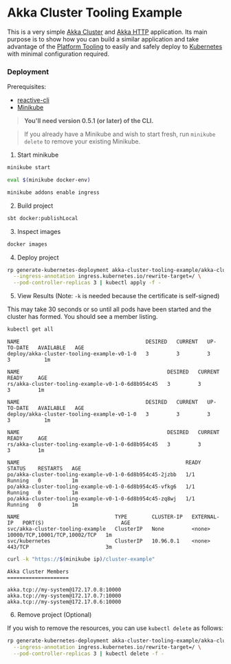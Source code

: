 # Akka Cluster Tooling Example

This is a very simple [Akka Cluster](https://doc.akka.io/docs/akka/snapshot/cluster-usage.html) and 
[Akka HTTP](https://doc.akka.io/docs/akka-http/current/scala/http/) application. Its main purpose is to show how you 
can build a similar application and take advantage of the [Platform Tooling](https://s3-us-west-2.amazonaws.com/rp-tooling-temp-docs/home.html)
to easily and safely deploy to [Kubernetes](https://kubernetes.io/) with minimal configuration required.

### Deployment

Prerequisites:

* [reactive-cli](https://s3-us-west-2.amazonaws.com/rp-tooling-temp-docs/deployment-setup.html#install-the-cli)
* [Minikube](https://github.com/kubernetes/minikube#installation)

> **You'll need version 0.5.1 (or later) of the CLI.**

> If you already have a Minikube and wish to start fresh, run `minikube delete` to remove your existing Minikube.

1) Start minikube

```bash
minikube start

eval $(minikube docker-env)

minikube addons enable ingress
```

2) Build project

```bash
sbt docker:publishLocal
```

3) Inspect images

```bash
docker images
```

4) Deploy project

```bash
rp generate-kubernetes-deployment akka-cluster-tooling-example/akka-cluster-tooling-example:0.1.0 \
  --ingress-annotation ingress.kubernetes.io/rewrite-target=/ \
  --pod-controller-replicas 3 | kubectl apply -f -
```

5) View Results (Note: `-k` is needed because the certificate is self-signed)

This may take 30 seconds or so until all pods have been started and the cluster has formed. You should see a member
listing.

```bash
kubectl get all
```

```
NAME                                         DESIRED   CURRENT   UP-TO-DATE   AVAILABLE   AGE
deploy/akka-cluster-tooling-example-v0-1-0   3         3         3            3           1m

NAME                                                DESIRED   CURRENT   READY     AGE
rs/akka-cluster-tooling-example-v0-1-0-6d8b954c45   3         3         3         1m

NAME                                         DESIRED   CURRENT   UP-TO-DATE   AVAILABLE   AGE
deploy/akka-cluster-tooling-example-v0-1-0   3         3         3            3           1m

NAME                                                DESIRED   CURRENT   READY     AGE
rs/akka-cluster-tooling-example-v0-1-0-6d8b954c45   3         3         3         1m

NAME                                                      READY     STATUS    RESTARTS   AGE
po/akka-cluster-tooling-example-v0-1-0-6d8b954c45-2jzbb   1/1       Running   0          1m
po/akka-cluster-tooling-example-v0-1-0-6d8b954c45-vfkg6   1/1       Running   0          1m
po/akka-cluster-tooling-example-v0-1-0-6d8b954c45-zq8wj   1/1       Running   0          1m

NAME                               TYPE        CLUSTER-IP   EXTERNAL-IP   PORT(S)                         AGE
svc/akka-cluster-tooling-example   ClusterIP   None         <none>        10000/TCP,10001/TCP,10002/TCP   1m
svc/kubernetes                     ClusterIP   10.96.0.1    <none>        443/TCP                         3m
```

```bash
curl -k "https://$(minikube ip)/cluster-example"
```

```
Akka Cluster Members
====================

akka.tcp://my-system@172.17.0.8:10000
akka.tcp://my-system@172.17.0.7:10000
akka.tcp://my-system@172.17.0.6:10000
```

6) Remove project (Optional)

If you wish to remove the resources, you can use `kubectl delete` as follows:

```bash
rp generate-kubernetes-deployment akka-cluster-tooling-example/akka-cluster-tooling-example:0.1.0 \
  --ingress-annotation ingress.kubernetes.io/rewrite-target=/ \
  --pod-controller-replicas 3 | kubectl delete -f -
```

